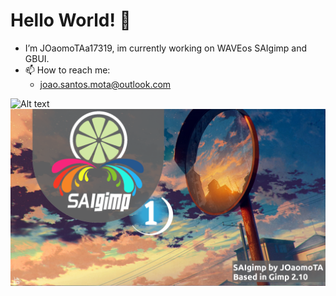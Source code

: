 # Hello World! 👋
- I’m JOaomoTAa17319, im currently working on WAVEos SAIgimp and GBUI.
- 📫 How to reach me: 
    - joao.santos.mota@outlook.com

![Alt text](https://avatars.githubusercontent.com/u/67338893?v=4)
![Alt text](https://github.com/JOaomoTAa17319/SAIgimp/raw/main/Images/gimp-splash1.png?raw=true)
